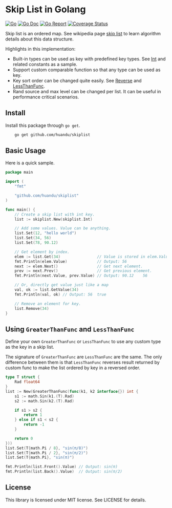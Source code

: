 # Skip List in Golang

[![Go](https://github.com/huandu/skiplist/workflows/Go/badge.svg)](https://github.com/huandu/skiplist/actions)
[![Go Doc](https://godoc.org/github.com/huandu/skiplist?status.svg)](https://pkg.go.dev/github.com/huandu/skiplist)
[![Go Report](https://goreportcard.com/badge/github.com/huandu/skiplist)](https://goreportcard.com/report/github.com/huandu/skiplist)
[![Coverage Status](https://coveralls.io/repos/github/huandu/skiplist/badge.svg?branch=master)](https://coveralls.io/github/huandu/skiplist?branch=master)

Skip list is an ordered map. See wikipedia page [skip list](http://en.wikipedia.org/wiki/Skip_list) to learn algorithm details about this data structure.

Highlights in this implementation:

- Built-in types can be used as key with predefined key types. See [Int](https://pkg.go.dev/github.com/huandu/skiplist#Int) and related constants as a sample.
- Support custom comparable function so that any type can be used as key.
- Key sort order can be changed quite easily. See [Reverse](https://pkg.go.dev/github.com/huandu/skiplist#Reverse) and [LessThanFunc](https://pkg.go.dev/github.com/huandu/skiplist#LessThanFunc).
- Rand source and max level can be changed per list. It can be useful in performance critical scenarios.

## Install

Install this package through `go get`.

```bash
    go get github.com/huandu/skiplist
```

## Basic Usage

Here is a quick sample.

```go
package main

import (
    "fmt"

    "github.com/huandu/skiplist"
)

func main() {
    // Create a skip list with int key.
    list := skiplist.New(skiplist.Int)

    // Add some values. Value can be anything.
    list.Set(12, "hello world")
    list.Set(34, 56)
    list.Set(78, 90.12)

    // Get element by index.
    elem := list.Get(34)                // Value is stored in elem.Value.
    fmt.Println(elem.Value)             // Output: 56
    next := elem.Next()                 // Get next element.
    prev := next.Prev()                 // Get previous element.
    fmt.Println(next.Value, prev.Value) // Output: 90.12    56

    // Or, directly get value just like a map
    val, ok := list.GetValue(34)
    fmt.Println(val, ok) // Output: 56  true

    // Remove an element for key.
    list.Remove(34)
}
```

## Using `GreaterThanFunc` and `LessThanFunc`

Define your own `GreaterThanFunc` or `LessThanFunc` to use any custom type as the key in a skip list.

The signature of `GreaterThanFunc` are `LessThanFunc` are the same.
The only difference between them is that `LessThanFunc` reverses result returned by custom func
to make the list ordered by key in a reversed order.

```go
type T struct {
    Rad float64
}
list := New(GreaterThanFunc(func(k1, k2 interface{}) int {
    s1 := math.Sin(k1.(T).Rad)
    s2 := math.Sin(k2.(T).Rad)

    if s1 > s2 {
        return 1
    } else if s1 < s2 {
        return -1
    }

    return 0
}))
list.Set(T{math.Pi / 8}, "sin(π/8)")
list.Set(T{math.Pi / 2}, "sin(π/2)")
list.Set(T{math.Pi}, "sin(π)")

fmt.Println(list.Front().Value) // Output: sin(π)
fmt.Println(list.Back().Value)  // Output: sin(π/2)
```

## License

This library is licensed under MIT license. See LICENSE for details.
